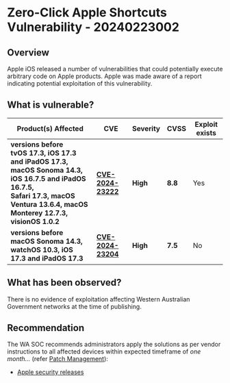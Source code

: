 # Zero-Click Apple Shortcuts Vulnerability - 20240223002

## Overview

Apple iOS released a number of vulnerabilities that could potentially execute arbitrary code on Apple products. Apple was made aware of a report indicating potential exploitation of this vulnerability.

## What is vulnerable?

| Product(s) Affected | CVE | Severity     | CVSS | Exploit exists |
| ------------------- | ------- | ------------ | ---- | --- |
| **versions before <br> tvOS 17.3, iOS 17.3 and iPadOS 17.3, macOS Sonoma 14.3, iOS 16.7.5 and iPadOS 16.7.5, <br> Safari 17.3, macOS Ventura 13.6.4, macOS Monterey 12.7.3, visionOS 1.0.2** | **[CVE-2024-23222](https://nvd.nist.gov/vuln/detail/CVE-2024-23222)** | **High** | **8.8** | Yes| 
| **versions before <br> macOS Sonoma 14.3, watchOS 10.3, iOS 17.3 and iPadOS 17.3** | **[CVE-2024-23204](https://nvd.nist.gov/vuln/detail/CVE-2024-23204)** | **High** | **7.5** | No |

## What has been observed?

There is no evidence of exploitation affecting Western Australian Government networks at the time of publishing.

## Recommendation

The WA SOC recommends administrators apply the solutions as per vendor instructions to all affected devices within expected timeframe of *one month...* (refer [Patch Management](../guidelines/patch-management.md)):

- [Apple security releases](https://support.apple.com/en-us/HT201222)


